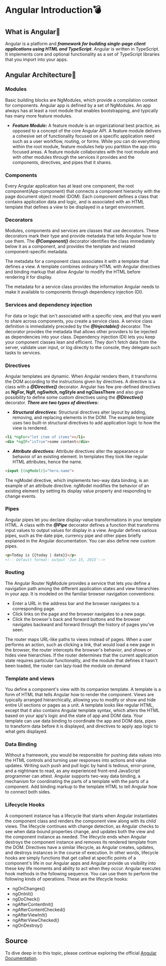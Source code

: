 
# Angular Introduction💣

## What is Angular🔹

Angular is a platform and ***framework for building single-page client applications using HTML and TypeScript***. Angular is written in TypeScript. It implements core and optional functionality as a set of TypeScript libraries that you import into your apps.

## Angular Architecture🔹

### Modules
Basic building blocks are NgModules, which provide a compilation context for components. Angular app is defined by a set of NgModules. An app always has at least a root module that enables bootstrapping, and typically has many more feature modules.

* ***Feature Module:*** A feature module is an organizational best practice, as opposed to a concept of the core Angular API. A feature module delivers a cohesive set of functionality focused on a specific application need such as a user workflow, routing, or forms. While you can do everything within the root module, feature modules help you partition the app into focused areas. A feature module collaborates with the root module and with other modules through the services it provides and the components, directives, and pipes that it shares.

### Components
Every Angular application has at least one component, the root component(App-component) that connects a component hierarchy with the page document object model (DOM). Each component defines a class that contains application data and logic, and is associated with an HTML template that defines a view to be displayed in a target environment.

### Decorators
Modules, components and services are classes that use decorators. These decorators mark their type and provide metadata that tells Angular how to use them. The ***@Component()*** decorator identifies the class immediately below it as a component, and provides the template and related component-specific metadata. 

The metadata for a component class associates it with a template that defines a view. A template combines ordinary HTML with Angular directives and binding markup that allow Angular to modify the HTML before rendering it for display.

The metadata for a service class provides the information Angular needs to make it available to components through dependency injection (DI).

### Services and dependency injection
 For data or logic that isn't associated with a specific view, and that you want to share across components, you create a service class. A service class definition is immediately preceded by the ***@Injectable()*** decorator. The decorator provides the metadata that allows other providers to be injected as dependencies into your class. Dependency injection (DI) lets you keep your component classes lean and efficient. They don't fetch data from the server, validate user input, or log directly to the console, they delegate such tasks to services.

### Directives
Angular templates are dynamic. When Angular renders them, it transforms the DOM according to the instructions given by directives. A directive is a class with a ***@Directive()*** decorator. Angular has few pre-defined  directives as **NgFor, NgIf, ngSwitch, ngStyle and  ngClassThere** and also give possibility to define  some custom directives using the ***@Directive()*** decorator. ***There are two types of directives:***

* ***Structural directives:*** Structural directives alter layout by adding, removing, and replacing elements in the DOM. The example template uses two built-in structural directives to add application logic to how the view is rendered.         
```html
<li *ngFor="let item of items"></li>
<div *ngIF="isTrue">some content</div>
```
* ***Attribute directives:*** Attribute directives alter the appearance or behavior of an existing element. In templates they look like regular HTML attributes, hence the name.         
```html
<input [(ngModel)]="hero.name">
```
The ngModel directive, which implements two-way data binding, is an example of an attribute directive. ngModel modifies the behavior of an existing element by setting its display value property and responding to change events.

### Pipes
Angular pipes let you declare display-value transformations in your template HTML. A class with the ***@Pipe*** decorator defines a function that transforms input values to output values for display in a view. Angular defines various pipes, such as the date pipe, currency pipe and other pipes briefly explained in the Angular documentation. You can also define new custom pipes. 
```html
<p>Today is {{today | date}}</p>
<!-- Default format: output 'Jun 15, 2015'--> 
```
### Routing
The Angular Router NgModule provides a service that lets you define a navigation path among the different application states and view hierarchies in your app. It is modeled on the familiar browser navigation conventions:

* Enter a URL in the address bar and the browser navigates to a corresponding page.
* Click links on the page and the browser navigates to a new page.
* Click the browser's back and forward buttons and the browser navigates backward and forward through the history of pages you've seen.

The router maps URL-like paths to views instead of pages. When a user performs an action, such as clicking a link, that would load a new page in the browser, the router intercepts the browser's behavior, and shows or hides view hierarchies. If the router determines that the current application state requires particular functionality, and the module that defines it hasn't been loaded, the router can lazy-load the module on demand

### Template and views

You define a component's view with its companion template. A template is a form of HTML that tells Angular how to render the component. Views are typically arranged hierarchically, allowing you to modify or show and hide entire UI sections or pages as a unit. A template looks like regular HTML, except that it also contains Angular template syntax, which alters the HTML based on your app's logic and the state of app and DOM data. Your template can use data binding to coordinate the app and DOM data, pipes to transform data before it is displayed, and directives to apply app logic to what gets displayed.

### Data Binding

Without a framework, you would be responsible for pushing data values into the HTML controls and turning user responses into actions and value updates. Writing such push and pull logic by hand is tedious, error-prone, and a nightmare to read, as any experienced front-end JavaScript programmer can attest. Angular supports two-way data binding, a mechanism for coordinating the parts of a template with the parts of a component. Add binding markup to the template HTML to tell Angular how to connect both sides.

### Lifecycle Hooks
A component instance has a lifecycle that starts when Angular instantiates the component class and renders the component view along with its child views. The lifecycle continues with change detection, as Angular checks to see when data-bound properties change, and updates both the view and the component instance as needed. The lifecycle ends when Angular destroys the component instance and removes its rendered template from the DOM. Directives have a similar lifecycle, as Angular creates, updates, and destroys instances in the course of execution. In other words, lifecycle hooks are simply functions that get called at specific points of a component's life in our Angular apps and Angular provide us visibility into these key life moments and ability to act when they occur. Angular executes hook methods in the following sequence. You can use them to perform the following kinds of operations. These are the lifecycle hooks:

* ngOnChanges() 
* ngOnInit() 
* ngDoCheck()
*	ngAfterContentInit()
*	ngAfterContentChecked()
*	ngAfterViewInit()
*	ngAfterViewChecked()
*	ngOnDestroy()      

## Source

To dive deep in to this topic, please continue exploring the official [Angular Documentation](https://drive.google.com/file/d/1GjxpXz2uikzPr192BU9JEl0BrqpN6nCn/view?fbclid=IwAR2juYCaGw9mKzfjdUA5D-DjObTbdHmbYIKwQ6Qb_kuOEksGWxbdK6pXUqk).